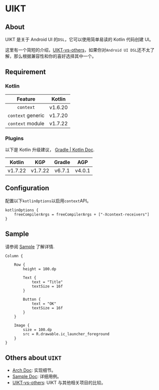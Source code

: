 # UIKT

## About

UIKT 是关于 Android UI 的`DSL`，它可以使用简单易读的 Kotlin 代码创建 UI。

这里有一个简短的介绍，[UIKT-vs-others](UIKT-vs-others-ch.md)，如果你对`Android UI DSL`还不太了解，那么根据兼容性和你的喜好选择其中一个。

## Requirement

### Kotlin

|      Feature      | Kotlin  |
|:-----------------:|:-------:|
|     `context`     | v1.6.20 |
| `context` generic | v1.7.20 |
| `context` module  | v1.7.22 |

### Plugins

以下是 Kotlin 升级建议， [Gradle | Kotlin Doc](https://kotlinlang.org/docs/gradle-configure-project.html).

| Kotlin  | KGP     | Gradle |  AGP   |
|:-------:|---------|:------:|:------:|
| v1.7.22 | v1.7.22 | v6.7.1 | v4.0.1 |

## Configuration

配置以下`kotlinOptions`以启用`context`API。

```
kotlinOptions {
    freeCompilerArgs = freeCompilerArgs + ["-Xcontext-receivers"]
}
```

## Sample
请参阅 [Sample](./Sample.md) 了解详情.
```
Column {

    Row {
        height = 100.dp
        
        Text {
            text = "Title"
            textSize = 16f
        }
        
        Button {
            text = "OK"
            textSize = 16f
        }
    }
    
    Image {
        size = 100.dp
        src = R.drawable.ic_launcher_foreground
    }
}
```
## Others about `UIKT`

- [Arch Doc](./Arch-ch.md): 实现细节。
- [Sample Doc](./Sample.md): 详细用例。
- [UIKT-vs-others](./UIKT-vs-others-ch.md): UIKT 与其他相关项目的比较。